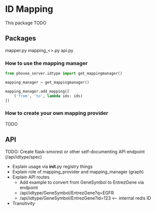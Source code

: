 # ID Mapping
This package TODO

## Packages

mapper.py
mapping_<>.py
api.py
### How to use the mapping manager

```python
from phovea_server.idtype import get_mappingmanager()

mapping_manager = get_mappingmanager()

mapping_manager.add_mapping([
    ('from', 'to', lambda ids: ids)
])
```

### How to create your own mapping provider
TODO

## API
TODO: Create flask-smorest or other self-documenting API endpoint (/api/idtype/spec)

* Explain usage via __init__.py registry things
* Explain role of mapping_provider and mapping_manager (graph)
* Explain API routes
  * Add example to convert from GeneSymbol to EntrezGene via endpoint
  * /api/idtype/GeneSymbol/EntrezGene?q=EGFR  
  * /api/idtype/GeneSymbol/EntrezGene?id=123 <-- internal redis ID
* Transitivity
